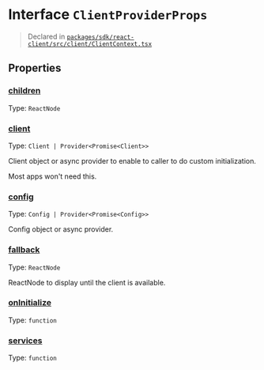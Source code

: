 # Interface `ClientProviderProps`
> Declared in [`packages/sdk/react-client/src/client/ClientContext.tsx`]()


## Properties
### [children](https://github.com/dxos/dxos/blob/main/packages/sdk/react-client/src/client/ClientContext.tsx#L38)
Type: <code>ReactNode</code>
### [client](https://github.com/dxos/dxos/blob/main/packages/sdk/react-client/src/client/ClientContext.tsx#L57)
Type: <code>Client | Provider&lt;Promise&lt;Client&gt;&gt;</code>

Client object or async provider to enable to caller to do custom initialization.

Most apps won't need this.
### [config](https://github.com/dxos/dxos/blob/main/packages/sdk/react-client/src/client/ClientContext.tsx#L43)
Type: <code>Config | Provider&lt;Promise&lt;Config&gt;&gt;</code>

Config object or async provider.
### [fallback](https://github.com/dxos/dxos/blob/main/packages/sdk/react-client/src/client/ClientContext.tsx#L62)
Type: <code>ReactNode</code>

ReactNode to display until the client is available.
### [onInitialize](https://github.com/dxos/dxos/blob/main/packages/sdk/react-client/src/client/ClientContext.tsx#L69)
Type: <code>function</code>
### [services](https://github.com/dxos/dxos/blob/main/packages/sdk/react-client/src/client/ClientContext.tsx#L50)
Type: <code>function</code>